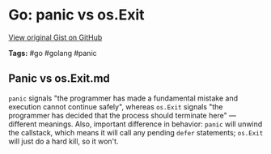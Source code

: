 # Go: panic vs os.Exit 

[View original Gist on GitHub](https://gist.github.com/Integralist/cbf2814b2565b540fdf986d4975a007a)

**Tags:** #go #golang #panic

## Panic vs os.Exit.md

`panic` signals "the programmer has made a fundamental mistake and execution cannot continue safely", whereas `os.Exit` signals "the programmer has decided that the process should terminate here" — different meanings. Also, important difference in behavior: `panic` will unwind the callstack, which means it will call any pending `defer` statements; `os.Exit` will just do a hard kill, so it won't.

